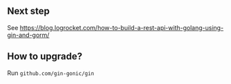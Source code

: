 Next step
---
See https://blog.logrocket.com/how-to-build-a-rest-api-with-golang-using-gin-and-gorm/

How to upgrade?
---
Run `github.com/gin-gonic/gin`